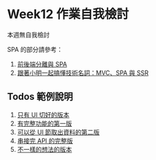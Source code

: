 # Week12 作業自我檢討

本週無自我檢討

SPA 的部分請參考：

1. [前後端分離與 SPA](https://blog.techbridge.cc/2017/09/16/frontend-backend-mvc/)
2. [跟著小明一起搞懂技術名詞：MVC、SPA 與 SSR](https://medium.com/@hulitw/introduction-mvc-spa-and-ssr-545c941669e9)

## Todos 範例說明

1. [只有 UI 切好的版本](hw2/todo-ui-only.html)
2. [有完整功能的第一版](hw2/todo-v1.html)
3. [可以從 UI 節取出資料的第二版](hw2/todo-extract-data.html)
4. [串接完 API 的完整版](hw2/todo-done.html)
5. [不一樣的想法的版本](hw2/index.html)

